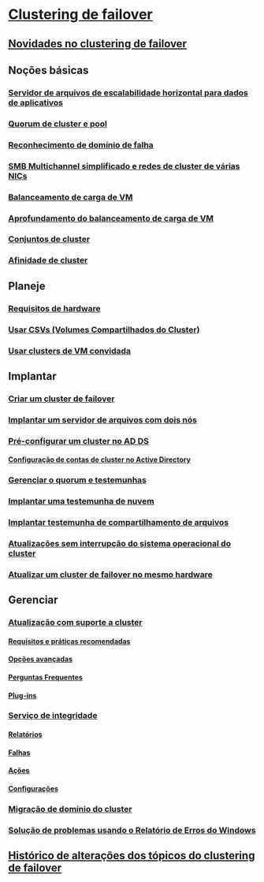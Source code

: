 # [Clustering de failover](failover-clustering-overview.md)
## [Novidades no clustering de failover](whats-new-in-failover-clustering.md)
## Noções básicas
### [Servidor de arquivos de escalabilidade horizontal para dados de aplicativos](sofs-overview.md)
### [Quorum de cluster e pool](../storage/storage-spaces/understand-quorum.md)
### [Reconhecimento de domínio de falha](fault-domains.md)
### [SMB Multichannel simplificado e redes de cluster de várias NICs](smb-multichannel.md)
### [Balanceamento de carga de VM](vm-load-balancing-overview.md)
### [Aprofundamento do balanceamento de carga de VM](vm-load-balancing-deep-dive.md)
### [Conjuntos de cluster](../storage/storage-spaces/cluster-sets.md)
### [Afinidade de cluster](cluster-affinity.md)
## Planeje
### [Requisitos de hardware](clustering-requirements.md)
### [Usar CSVs (Volumes Compartilhados do Cluster)](failover-cluster-csvs.md)
### [Usar clusters de VM convidada](../storage/storage-spaces/storage-spaces-direct-in-vm.md)
## Implantar
### [Criar um cluster de failover](create-failover-cluster.md)
### [Implantar um servidor de arquivos com dois nós](deploy-two-node-clustered-file-server.md)
### [Pré-configurar um cluster no AD DS](prestage-cluster-adds.md)
#### [Configuração de contas de cluster no Active Directory](configure-ad-accounts.md)
### [Gerenciar o quorum e testemunhas](manage-cluster-quorum.md)
### [Implantar uma testemunha de nuvem](deploy-cloud-witness.md)
### [Implantar testemunha de compartilhamento de arquivos](file-share-witness.md)
### [Atualizações sem interrupção do sistema operacional do cluster](cluster-operating-system-rolling-upgrade.md)
### [Atualizar um cluster de failover no mesmo hardware](upgrade-option-same-hardware.md)
## Gerenciar
### [Atualização com suporte a cluster](cluster-aware-updating.md)
#### [Requisitos e práticas recomendadas](cluster-aware-updating-requirements.md)
#### [Opções avançadas](cluster-aware-updating-options.md)
#### [Perguntas Frequentes](cluster-aware-updating-faq.md)
#### [Plug-ins](cluster-aware-updating-plug-ins.md)
### [Serviço de integridade](health-service-overview.md)
#### [Relatórios](health-service-reports.md)
#### [Falhas](health-service-faults.md)
#### [Ações](health-service-actions.md)
#### [Configurações](health-service-settings.md)
### [Migração de domínio do cluster](cluster-domain-migration.md)
### [Solução de problemas usando o Relatório de Erros do Windows](troubleshooting-using-WER-reports.md)
## [Histórico de alterações dos tópicos do clustering de failover](clustering-change-history.md)
